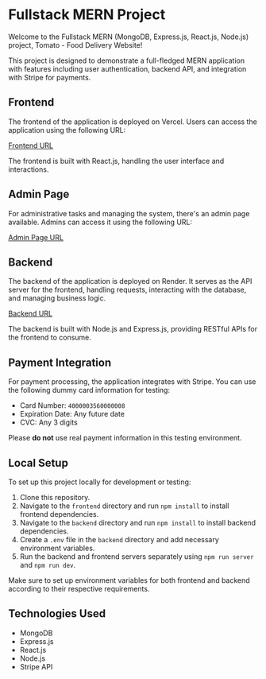 # Fullstack MERN Project

Welcome to the Fullstack MERN (MongoDB, Express.js, React.js, Node.js) project, Tomato - Food Delivery Website!

This project is designed to demonstrate a full-fledged MERN application with features including user authentication, backend API, and integration with Stripe for payments.

## Frontend

The frontend of the application is deployed on Vercel. Users can access the application using the following URL:

[Frontend URL](https://delivery-weld-one.vercel.app/)

The frontend is built with React.js, handling the user interface and interactions.

## Admin Page

For administrative tasks and managing the system, there's an admin page available. Admins can access it using the following URL:

[Admin Page URL](https://delivery-weld-one.vercel.app)

## Backend

The backend of the application is deployed on Render. It serves as the API server for the frontend, handling requests, interacting with the database, and managing business logic.

[Backend URL](https://delivery-backend-m8j3.onrender.com)

The backend is built with Node.js and Express.js, providing RESTful APIs for the frontend to consume.

## Payment Integration

For payment processing, the application integrates with Stripe. You can use the following dummy card information for testing:

- Card Number: `4000003560000008`
- Expiration Date: Any future date
- CVC: Any 3 digits

Please **do not** use real payment information in this testing environment.

## Local Setup

To set up this project locally for development or testing:

1. Clone this repository.
2. Navigate to the `frontend` directory and run `npm install` to install frontend dependencies.
3. Navigate to the `backend` directory and run `npm install` to install backend dependencies.
4. Create a `.env` file in the `backend` directory and add necessary environment variables.
5. Run the backend and frontend servers separately using `npm run server` and `npm run dev`.

Make sure to set up environment variables for both frontend and backend according to their respective requirements.

## Technologies Used

- MongoDB
- Express.js
- React.js
- Node.js
- Stripe API
